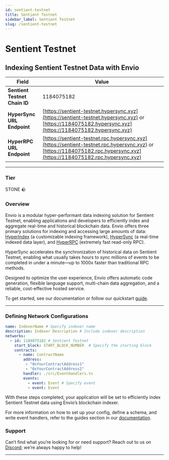 ```yaml
---
id: sentient-testnet
title: Sentient Testnet
sidebar_label: Sentient Testnet
slug: /sentient-testnet
---
```


# Sentient Testnet

## Indexing Sentient Testnet Data with Envio

| **Field**                     | **Value**                                                                                          |
|-------------------------------|----------------------------------------------------------------------------------------------------|
| **Sentient Testnet Chain ID**     | 1184075182                                                                                            |
| **HyperSync URL Endpoint**    | [https://sentient-testnet.hypersync.xyz](https://sentient-testnet.hypersync.xyz) or [https://1184075182.hypersync.xyz](https://1184075182.hypersync.xyz) |
| **HyperRPC URL Endpoint**     | [https://sentient-testnet.rpc.hypersync.xyz](https://sentient-testnet.rpc.hypersync.xyz) or [https://1184075182.rpc.hypersync.xyz](https://1184075182.rpc.hypersync.xyz) |

---

### Tier

STONE 🪨

### Overview

Envio is a modular hyper-performant data indexing solution for Sentient Testnet, enabling applications and developers to efficiently index and aggregate real-time and historical blockchain data. Envio offers three primary solutions for indexing and accessing large amounts of data: [HyperIndex](/docs/HyperIndex/overview) (a customizable indexing framework), [HyperSync](/docs/HyperSync/overview) (a real-time indexed data layer), and [HyperRPC](/docs/HyperSync/overview-hyperrpc) (extremely fast read-only RPC).

HyperSync accelerates the synchronization of historical data on Sentient Testnet, enabling what usually takes hours to sync millions of events to be completed in under a minute—up to 1000x faster than traditional RPC methods.

Designed to optimize the user experience, Envio offers automatic code generation, flexible language support, multi-chain data aggregation, and a reliable, cost-effective hosted service.

To get started, see our documentation or follow our quickstart [guide](/docs/HyperIndex/contract-import).

---

### Defining Network Configurations

```yaml
name: IndexerName # Specify indexer name
description: Indexer Description # Include indexer description
networks:
  - id: 1184075182 # Sentient Testnet  
    start_block: START_BLOCK_NUMBER  # Specify the starting block
    contracts:
      - name: ContractName
        address:
         - "0xYourContractAddress1"
         - "0xYourContractAddress2"
        handler: ./src/EventHandlers.ts
        events:
          - event: Event # Specify event
          - event: Event
```

With these steps completed, your application will be set to efficiently index Sentient Testnet data using Envio’s blockchain indexer.

For more information on how to set up your config, define a schema, and write event handlers, refer to the guides section in our [documentation](/docs/HyperIndex/configuration-file).

### Support

Can’t find what you’re looking for or need support? Reach out to us on [Discord](https://discord.com/invite/Q9qt8gZ2fX); we’re always happy to help!

---

